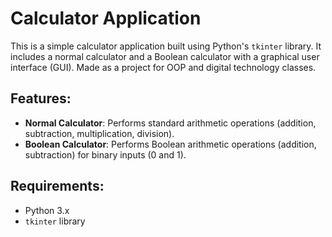 # Calculator Application

This is a simple calculator application built using Python's `tkinter` library. It includes a normal calculator and a Boolean calculator with a graphical user interface (GUI). Made as a project for OOP and digital technology classes.

## Features:
- **Normal Calculator**: Performs standard arithmetic operations (addition, subtraction, multiplication, division).
- **Boolean Calculator**: Performs Boolean arithmetic operations (addition, subtraction) for binary inputs (0 and 1).

## Requirements:
- Python 3.x
- `tkinter` library
